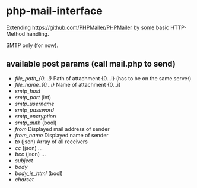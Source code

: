 # php-mail-interface

Extending https://github.com/PHPMailer/PHPMailer by some basic HTTP-Method handling.

SMTP only (for now).

## available post params (call mail.php to send)

- *file_path_{0...i}*       Path of attachment {0...i} (has to be on the same server)
- *file_name_{0...i}*       Name of attachment {0...i}
- *smtp_host*
- *smtp_port*       (int)
- *smtp_username*
- *smtp_password*
- *smtp_encryption*
- *smtp_auth*       (bool)
- *from*                    Displayed mail address of sender
- *from_name*               Displayed name of sender
- *to*              (json)  Array of all receivers
- *cc*              (json)  ...
- *bcc*             (json)  ...
- *subject*
- *body*
- *body_is_html*    (bool)
- *charset* 
